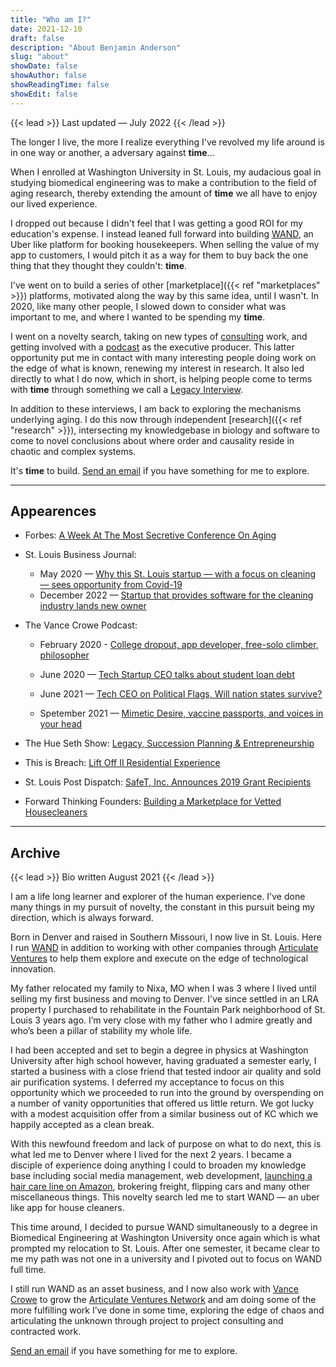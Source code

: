 ```yaml
---
title: "Who am I?"
date: 2021-12-10
draft: false
description: "About Benjamin Anderson"
slug: "about"
showDate: false
showAuthor: false
showReadingTime: false
showEdit: false
---
```

{{< lead >}}
Last updated — July 2022
{{< /lead >}}

The longer I live, the more I realize everything I've revolved my life around is in one way or another, a adversary against **time**...

When I enrolled at Washington University in St. Louis, my audacious goal in studying biomedical engineering was to make a contribution to the field of aging research, thereby extending the amount of **time** we all have to enjoy our lived experience. 

I dropped out because I didn't feel that I was getting a good ROI for my education's expense. I instead leaned full forward into building [WAND](https://wandusa.com/), an Uber like platform for booking housekeepers. When selling the value of my app to customers, I would pitch it as a way for them to buy back the one thing that they thought they couldn't: **time**. 

I've went on to build a series of other [marketplace]({{< ref "marketplaces" >}}) platforms, motivated along the way by this same idea, until I wasn't. In 2020, like many other people, I slowed down to consider what was important to me, and where I wanted to be spending my **time**. 

I went on a novelty search, taking on new types of [consulting](https://www.articulate.ventures/) work, and getting involved with a [podcast](https://www.vancecrowe.com/podcast) as the executive producer. This latter opportunity put me in contact with many interesting people doing work on the edge of what is known, renewing my interest in research. It also led directly to what I do now, which in short, is helping people come to terms with **time** through something we call a [Legacy Interview](https://legacyinterviews.com/).

In addition to these interviews, I am back to exploring the mechanisms underlying aging. I do this now through independent [research]({{< ref "research" >}}), intersecting my knowledgebase in biology and software to come to novel conclusions about where order and causality reside in chaotic and complex systems. 

It's **time** to build. [Send an email](mailto:me@benjaminbanderson.com) if you have something for me to explore. 

---
## Appearences

- Forbes: [A Week At The Most Secretive Conference On Aging](https://www.forbes.com/sites/alexzhavoronkov/2022/06/29/a-week-at-the-most-secretive-conference-on-aging/?sh=2a108820201d)

- St. Louis Business Journal: 
    - May 2020 — [Why this St. Louis startup — with a focus on cleaning — sees opportunity from Covid-19](https://www.bizjournals.com/stlouis/news/2020/05/20/st-louis-cleaning-startup-sees-opportunity.html)
    - December 2022 — [Startup that provides software for the cleaning industry lands new owner](https://www.bizjournals.com/stlouis/inno/stories/news/2022/12/13/wand-usa-sells-to-greenaway-ventures.html)

- The Vance Crowe Podcast:

    - February 2020 - [College dropout, app developer, free-solo climber, philosopher](https://share.transistor.fm/s/0a3af1ba)

    - June 2020 — [Tech Startup CEO talks about student loan debt](https://share.transistor.fm/s/0961d3b1)

    - June 2021 — [Tech CEO on Political Flags, Will nation states survive?](https://share.transistor.fm/s/e7b75f0e)

    - Spetember 2021 — [Mimetic Desire, vaccine passports, and voices in your head](https://share.transistor.fm/s/815116bd)

- The Hue Seth Show: [Legacy, Succession Planning & Entrepreneurship](https://www.youtube.com/watch?v=hHPn_4lrZ_g)

- This is Breach: [Lift Off II Residential Experience](https://youtu.be/iJnLIOX_50I?t=309)

- St. Louis Post Dispatch: [SafeT, Inc. Announces 2019 Grant Recipients](https://www.stltoday.com/pr/business/st-louis-based-safet-inc-announces-2019-grant-recipients/article_a4f1c452-e09a-11e9-b853-97fb7d0da59e.html)

- Forward Thinking Founders: [Building a Marketplace for Vetted Housecleaners](https://share.transistor.fm/s/f8e4e55f)
    
---
## Archive

{{< lead >}}
Bio written August 2021
{{< /lead >}}

I am a life long learner and explorer of the human experience. I've done many things in my pursuit of novelty, the constant in this pursuit being my direction, which is always forward.

Born in Denver and raised in Southern Missouri, I now live in St. Louis. Here I run [WAND](https://wandusa.com/) in addition to working with other companies through [Articulate Ventures](https://articulate.ventures/) to help them explore and execute on the edge of technological innovation.

My father relocated my family to Nixa, MO when I was 3 where I lived until selling my first business and moving to Denver. I've since settled in an LRA property I purchased to rehabilitate in the Fountain Park neighborhood of St. Louis 3 years ago. I’m very close with my father who I admire greatly and who’s been a pillar of stability my whole life. 

I had been accepted and set to begin a degree in physics at Washington University after high school however, having graduated a semester early, I started a business with a close friend that tested indoor air quality and sold air purification systems. I deferred my acceptance to focus on this opportunity which we proceeded to run into the ground by overspending on a number of vanity opportunities that offered us little return. We got lucky with a modest acquisition offer from a similar business out of KC which we happily accepted as a clean break. 

With this newfound freedom and lack of purpose on what to do next, this is what led me to Denver where I lived for the next 2 years. I became a disciple of experience doing anything I could to broaden my knowledge base including social media management, web development, [launching a hair care line on Amazon](https://www.amazon.com/Beauty-Personal-Care-CHAD-CO-SALON/s?rh=n%3A3760911%2Cp_89%3ACHAD+%26+CO.+SALON), brokering freight, flipping cars and many other miscellaneous things. This novelty search led me to start WAND — an uber like app for house cleaners. 

This time around, I decided to pursue WAND simultaneously to a degree in Biomedical Engineering at Washington University once again which is what prompted my relocation to St. Louis. After one semester, it became clear to me my path was not one in a university and I pivoted out to focus on WAND full time. 

I still run WAND as an asset business, and I now also work with [Vance Crowe](https://www.vancecrowe.com/) to grow the [Articulate Ventures Network](https://network.articulate.ventures/)  and am doing some of the more fulfilling work I’ve done in some time, exploring the edge of chaos and articulating the unknown through project to project consulting and contracted work.

[Send an email](mailto:me@benjaminbanderson.com) if you have something for me to explore. 